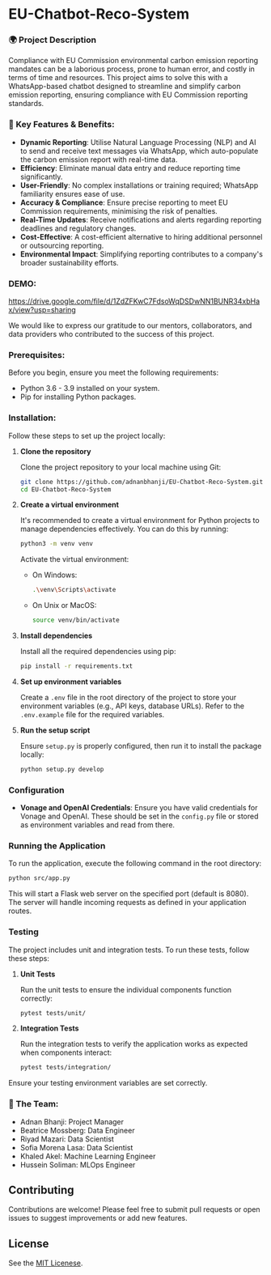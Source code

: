 # EU-Chatbot-Reco-System

### 🌍 Project Description

Compliance with EU Commission environmental carbon emission reporting mandates can be a laborious process, prone to human error, and costly in terms of time and resources. This project aims to solve this with a WhatsApp-based chatbot designed to streamline and simplify carbon emission reporting, ensuring compliance with EU Commission reporting standards.

### 🔑 Key Features & Benefits:

- **Dynamic Reporting**: Utilise Natural Language Processing (NLP) and AI to send and receive text messages via WhatsApp, which auto-populate the carbon emission report with real-time data.
- **Efficiency**: Eliminate manual data entry and reduce reporting time significantly.
- **User-Friendly**: No complex installations or training required; WhatsApp familiarity ensures ease of use.
- **Accuracy & Compliance**: Ensure precise reporting to meet EU Commission requirements, minimising the risk of penalties.
- **Real-Time Updates**: Receive notifications and alerts regarding reporting deadlines and regulatory changes.
- **Cost-Effective**: A cost-efficient alternative to hiring additional personnel or outsourcing reporting.
- **Environmental Impact**: Simplifying reporting contributes to a company's broader sustainability efforts.

### DEMO:
https://drive.google.com/file/d/1ZdZFKwC7FdsoWqDSDwNN1BUNR34xbHax/view?usp=sharing

We would like to express our gratitude to our mentors, collaborators, and data providers who contributed to the success of this project.

### Prerequisites:

Before you begin, ensure you meet the following requirements:
- Python 3.6 - 3.9 installed on your system.
- Pip for installing Python packages.

###  Installation:

Follow these steps to set up the project locally:

1. **Clone the repository**
   
   Clone the project repository to your local machine using Git:
   
   ```sh
   git clone https://github.com/adnanbhanji/EU-Chatbot-Reco-System.git
   cd EU-Chatbot-Reco-System
   ```

2. **Create a virtual environment**

   It's recommended to create a virtual environment for Python projects to manage dependencies effectively. You can do this by running:
   
   ```sh
   python3 -m venv venv
   ```

   Activate the virtual environment:
   - On Windows:
     ```sh
     .\venv\Scripts\activate
     ```
   - On Unix or MacOS:
     ```sh
     source venv/bin/activate
     ```

3. **Install dependencies**

   Install all the required dependencies using pip:
   
   ```sh
   pip install -r requirements.txt
   ```

4. **Set up environment variables**

   Create a `.env` file in the root directory of the project to store your environment variables (e.g., API keys, database URLs). Refer to the `.env.example` file for the required variables.

5. **Run the setup script**

   Ensure `setup.py` is properly configured, then run it to install the package locally:
   
   ```sh
   python setup.py develop
   ```

### Configuration

- **Vonage and OpenAI Credentials**: Ensure you have valid credentials for Vonage and OpenAI. These should be set in the `config.py` file or stored as environment variables and read from there.

### Running the Application

To run the application, execute the following command in the root directory:

```sh
python src/app.py
```

This will start a Flask web server on the specified port (default is 8080). The server will handle incoming requests as defined in your application routes.

### Testing

The project includes unit and integration tests. To run these tests, follow these steps:

1. **Unit Tests**

   Run the unit tests to ensure the individual components function correctly:
   
   ```sh
   pytest tests/unit/
   ```

2. **Integration Tests**

   Run the integration tests to verify the application works as expected when components interact:
   
   ```sh
   pytest tests/integration/
   ```

Ensure your testing environment variables are set correctly.

### 👥 The Team:

- Adnan Bhanji: Project Manager
- Beatrice Mossberg: Data Engineer
- Riyad Mazari: Data Scientist
- Sofia Morena Lasa: Data Scientist
- Khaled Akel: Machine Learning Engineer
- Hussein Soliman: MLOps Engineer

## Contributing

Contributions are welcome! Please feel free to submit pull requests or open issues to suggest improvements or add new features.

## License

See the [MIT Licenese](https://github.com/adnanbhanji/EU-Chatbot-Reco-System/blob/729f6c44b4583e550ab68274eee0a8b37536ff1f/LICENSE).
